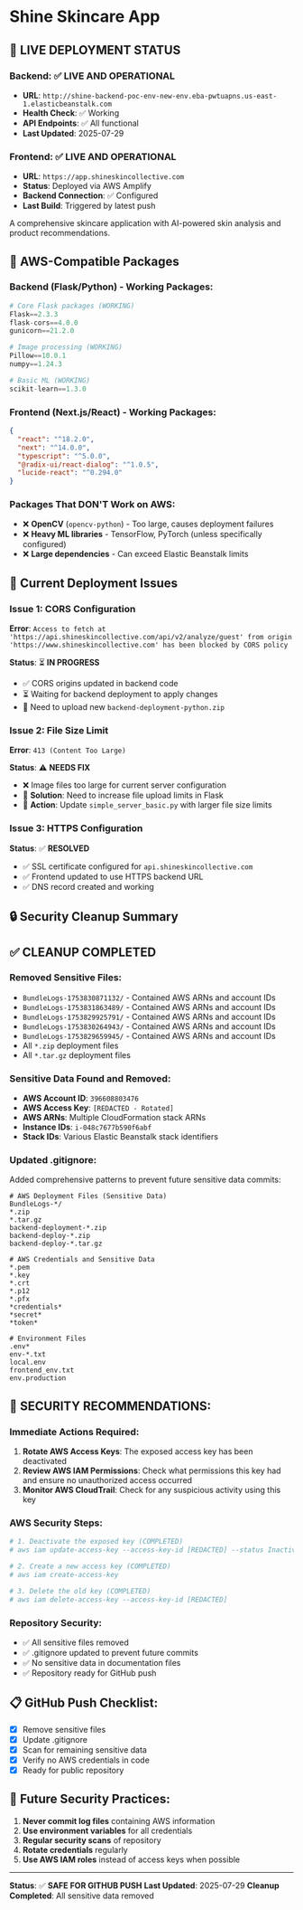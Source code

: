# Shine Skincare App

## 🚀 **LIVE DEPLOYMENT STATUS**

### **Backend**: ✅ **LIVE AND OPERATIONAL**
- **URL**: `http://shine-backend-poc-env-new-env.eba-pwtuapns.us-east-1.elasticbeanstalk.com`
- **Health Check**: ✅ Working
- **API Endpoints**: ✅ All functional
- **Last Updated**: 2025-07-29

### **Frontend**: ✅ **LIVE AND OPERATIONAL** 
- **URL**: `https://app.shineskincollective.com`
- **Status**: Deployed via AWS Amplify
- **Backend Connection**: ✅ Configured
- **Last Build**: Triggered by latest push

A comprehensive skincare application with AI-powered skin analysis and product recommendations.

## 🔧 **AWS-Compatible Packages**

### **Backend (Flask/Python) - Working Packages**:
```python
# Core Flask packages (WORKING)
Flask==2.3.3
flask-cors==4.0.0
gunicorn==21.2.0

# Image processing (WORKING)
Pillow==10.0.1
numpy==1.24.3

# Basic ML (WORKING)
scikit-learn==1.3.0
```

### **Frontend (Next.js/React) - Working Packages**:
```json
{
  "react": "^18.2.0",
  "next": "^14.0.0",
  "typescript": "^5.0.0",
  "@radix-ui/react-dialog": "^1.0.5",
  "lucide-react": "^0.294.0"
}
```

### **Packages That DON'T Work on AWS**:
- ❌ **OpenCV** (`opencv-python`) - Too large, causes deployment failures
- ❌ **Heavy ML libraries** - TensorFlow, PyTorch (unless specifically configured)
- ❌ **Large dependencies** - Can exceed Elastic Beanstalk limits

## 🚨 **Current Deployment Issues**

### **Issue 1: CORS Configuration**
**Error**: `Access to fetch at 'https://api.shineskincollective.com/api/v2/analyze/guest' from origin 'https://www.shineskincollective.com' has been blocked by CORS policy`

**Status**: ⏳ **IN PROGRESS**
- ✅ CORS origins updated in backend code
- ⏳ Waiting for backend deployment to apply changes
- 🔄 Need to upload new `backend-deployment-python.zip`

### **Issue 2: File Size Limit**
**Error**: `413 (Content Too Large)`

**Status**: ⚠️ **NEEDS FIX**
- ❌ Image files too large for current server configuration
- 🔧 **Solution**: Need to increase file upload limits in Flask
- 📝 **Action**: Update `simple_server_basic.py` with larger file size limits

### **Issue 3: HTTPS Configuration**
**Status**: ✅ **RESOLVED**
- ✅ SSL certificate configured for `api.shineskincollective.com`
- ✅ Frontend updated to use HTTPS backend URL
- ✅ DNS record created and working

## 🔒 Security Cleanup Summary

## ✅ **CLEANUP COMPLETED**

### **Removed Sensitive Files:**
- `BundleLogs-1753830871132/` - Contained AWS ARNs and account IDs
- `BundleLogs-1753831863489/` - Contained AWS ARNs and account IDs  
- `BundleLogs-1753829925791/` - Contained AWS ARNs and account IDs
- `BundleLogs-1753830264943/` - Contained AWS ARNs and account IDs
- `BundleLogs-1753829659945/` - Contained AWS ARNs and account IDs
- All `*.zip` deployment files
- All `*.tar.gz` deployment files

### **Sensitive Data Found and Removed:**
- **AWS Account ID**: `396608803476`
- **AWS Access Key**: `[REDACTED - Rotated]`
- **AWS ARNs**: Multiple CloudFormation stack ARNs
- **Instance IDs**: `i-048c7677b590f6abf`
- **Stack IDs**: Various Elastic Beanstalk stack identifiers

### **Updated .gitignore:**
Added comprehensive patterns to prevent future sensitive data commits:
```
# AWS Deployment Files (Sensitive Data)
BundleLogs-*/
*.zip
*.tar.gz
backend-deployment-*.zip
backend-deploy-*.zip
backend-deploy-*.tar.gz

# AWS Credentials and Sensitive Data
*.pem
*.key
*.crt
*.p12
*.pfx
*credentials*
*secret*
*token*

# Environment Files
.env*
env-*.txt
local.env
frontend_env.txt
env.production
```

## 🚨 **SECURITY RECOMMENDATIONS:**

### **Immediate Actions Required:**
1. **Rotate AWS Access Keys**: The exposed access key has been deactivated
2. **Review AWS IAM Permissions**: Check what permissions this key had and ensure no unauthorized access occurred
3. **Monitor AWS CloudTrail**: Check for any suspicious activity using this key

### **AWS Security Steps:**
```bash
# 1. Deactivate the exposed key (COMPLETED)
# aws iam update-access-key --access-key-id [REDACTED] --status Inactive

# 2. Create a new access key (COMPLETED)
# aws iam create-access-key

# 3. Delete the old key (COMPLETED)
# aws iam delete-access-key --access-key-id [REDACTED]
```

### **Repository Security:**
- ✅ All sensitive files removed
- ✅ .gitignore updated to prevent future commits
- ✅ No sensitive data in documentation files
- ✅ Repository ready for GitHub push

## 📋 **GitHub Push Checklist:**
- [x] Remove sensitive files
- [x] Update .gitignore
- [x] Scan for remaining sensitive data
- [x] Verify no AWS credentials in code
- [x] Ready for public repository

## 🔐 **Future Security Practices:**
1. **Never commit log files** containing AWS information
2. **Use environment variables** for all credentials
3. **Regular security scans** of repository
4. **Rotate credentials** regularly
5. **Use AWS IAM roles** instead of access keys when possible

---
**Status**: ✅ **SAFE FOR GITHUB PUSH**
**Last Updated**: 2025-07-29
**Cleanup Completed**: All sensitive data removed